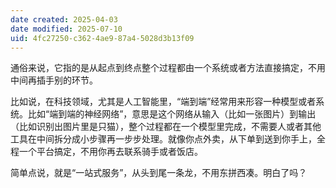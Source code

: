 ```yaml
---
date created: 2025-04-03
date modified: 2025-07-10
uid: 4fc27250-c362-4ae9-87a4-5028d3b13f09
---
```


通俗来说，它指的是从起点到终点整个过程都由一个系统或者方法直接搞定，不用中间再插手别的环节。

比如说，在科技领域，尤其是人工智能里，“端到端”经常用来形容一种模型或者系统。比如“端到端的神经网络”，意思是这个网络从输入（比如一张图片）到输出（比如识别出图片里是只猫），整个过程都在一个模型里完成，不需要人或者其他工具在中间拆分成小步骤再一步步处理。就像你点外卖，从下单到送到你手上，全程一个平台搞定，不用你再去联系骑手或者饭店。

简单点说，就是“一站式服务”，从头到尾一条龙，不用东拼西凑。明白了吗？
